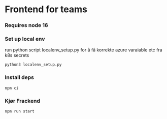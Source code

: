 # Frontend for teams

### Requires node 16

### Set up local env
run python script localenv_setup.py for å få korrekte azure varaiable etc fra k8s secrets

`python3 localenv_setup.py`

### Install deps
`npm ci`

### Kjør Frackend
`npm run start`
